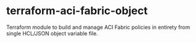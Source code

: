 # terraform-aci-fabric-object
Terraform module to build and manage ACI Fabric policies in entirety from single HCL/JSON object variable file.
